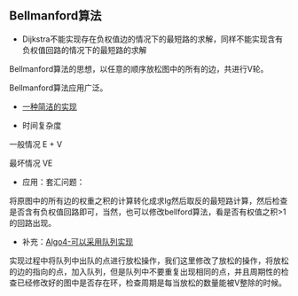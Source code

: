 ## Bellmanford算法

- Dijkstra不能实现存在负权值边的情况下的最短路的求解，同样不能实现含有负权值回路的情况下的最短路的求解

Bellmanford算法的思想，以任意的顺序放松图中的所有的边，共进行V轮。

Bellmanford算法应用广泛。

- [一种简洁的实现](bellmanford.cpp)


- 时间复杂度

一般情况 E + V

最坏情况 VE


- 应用：套汇问题：

将原图中的所有边的权重之积的计算转化成求lg然后取反的最短路计算，然后检查是否含有负权值回路即可，当然，也可以修改bellford算法，看是否有权值之积>1的回路出现。



- 补充：[Algo4-可以采用队列实现](bellmanford.java)

实现过程中将队列中出队的点进行放松操作，我们这里修改了放松的操作，将放松的边的指向的点，加入队列，但是队列中不要重复出现相同的点，并且周期性的检查已经修改好的图中是否存在环，检查周期是每当放松的数量能被V整除的时候。